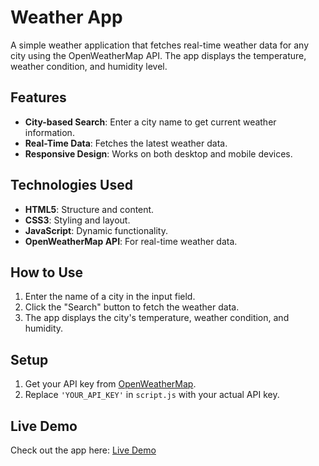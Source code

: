 # Weather App

A simple weather application that fetches real-time weather data for any city using the OpenWeatherMap API. The app displays the temperature, weather condition, and humidity level.

## Features
- **City-based Search**: Enter a city name to get current weather information.
- **Real-Time Data**: Fetches the latest weather data.
- **Responsive Design**: Works on both desktop and mobile devices.

## Technologies Used
- **HTML5**: Structure and content.
- **CSS3**: Styling and layout.
- **JavaScript**: Dynamic functionality.
- **OpenWeatherMap API**: For real-time weather data.

## How to Use
1. Enter the name of a city in the input field.
2. Click the "Search" button to fetch the weather data.
3. The app displays the city's temperature, weather condition, and humidity.

## Setup
1. Get your API key from [OpenWeatherMap](https://openweathermap.org/api).
2. Replace `'YOUR_API_KEY'` in `script.js` with your actual API key.

## Live Demo
Check out the app here: [Live Demo](#) 
